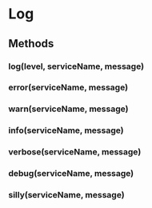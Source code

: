 # Log

## Methods

### log(level, serviceName, message)

### error(serviceName, message)

### warn(serviceName, message)

### info(serviceName, message)

### verbose(serviceName, message)

### debug(serviceName, message)

### silly(serviceName, message)